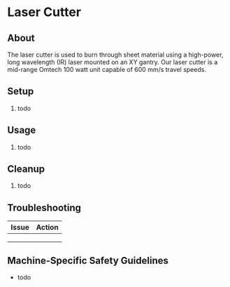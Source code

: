 # Laser Cutter

## About

The laser cutter is used to burn through sheet material using a high-power, long wavelength (IR) laser mounted on an XY gantry. Our laser cutter is a mid-range Omtech 100 watt unit capable of 600 mm/s travel speeds.

## Setup

1. todo

## Usage

1. todo

## Cleanup

1. todo

## Troubleshooting

| Issue | Action |
| ----- | ------ |
|  |  |
|  |  |
|  |  |

## Machine-Specific Safety Guidelines

- todo